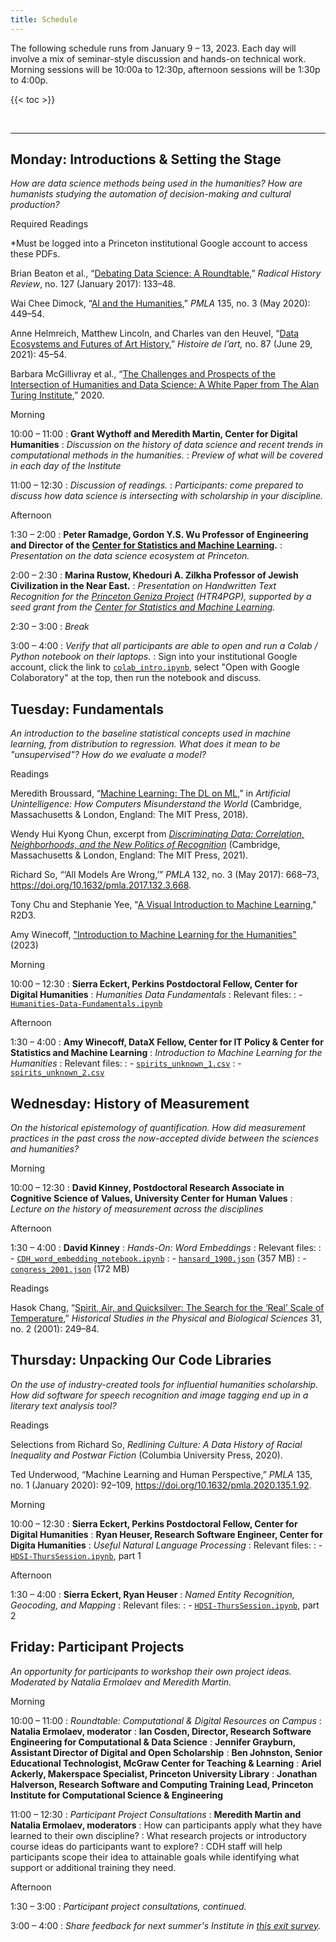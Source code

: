 ```yaml
---
title: Schedule
---
```


The following schedule runs from January 9 – 13, 2023. Each day will involve a mix of seminar-style discussion and hands-on technical work. Morning sessions will be 10:00a to 12:30p, afternoon sessions will be 1:30p to 4:00p.

{{< toc >}}

<br>

***********

## Monday: Introductions & Setting the Stage

*How are data science methods being used in the humanities? How are humanists studying the automation of decision-making and cultural production?*

<span class="headlinks">Required Readings</span>

\*Must be logged into a Princeton institutional Google account to access these PDFs.

Brian Beaton et al., “[Debating Data Science: A Roundtable](https://drive.google.com/file/d/17E26kC1sb-Ou-3FLbnfVyACw5T_eqGEu/view?usp=share_link),” _Radical History Review_, no. 127 (January 2017): 133–48.

Wai Chee Dimock, “[AI and the Humanities](https://drive.google.com/file/d/1MnvYC9C4x2vzrqpS44Koo-vHBsMVECi3/view?usp=share_link),” _PMLA_ 135, no. 3 (May 2020): 449–54.

Anne Helmreich, Matthew Lincoln, and Charles van den Heuvel, “[Data Ecosystems and Futures of Art History](https://drive.google.com/file/d/1wytS8LdlMqSy7YDb6as-gpRwI86Q29RQ/view?usp=share_link),” *Histoire de l’art,* no. 87 (June 29, 2021): 45–54.

Barbara McGillivray et al., “[The Challenges and Prospects of the Intersection of Humanities and Data Science: A White Paper from The Alan Turing Institute](https://drive.google.com/file/d/1cfLtHgv31BJuusZjy6OO2Yc3ledxtvLx/view?usp=share_link),” 2020.

<span class="headlinks">Morning</span>

<span class="color">10:00 – 11:00</span>
: **Grant Wythoff and Meredith Martin, Center for Digital Humanities**
: *Discussion on the history of data science and recent trends in computational methods in the humanities.*
: *Preview of what will be covered in each day of the Institute*

<span class="color">11:00 – 12:30</span>
: *Discussion of readings.*
: *Participants: come prepared to discuss how data science is intersecting with scholarship in your discipline.*

<span class="headlinks">Afternoon<span>

<span class="color">1:30 – 2:00</span>
: **Peter Ramadge, Gordon Y.S. Wu Professor of Engineering and Director of the [Center for Statistics and Machine Learning](https://csml.princeton.edu/).**
: *Presentation on the data science ecosystem at Princeton.*

<span class="color">2:00 – 2:30</span>
: **Marina Rustow, Khedouri A. Zilkha Professor of Jewish Civilization in the Near East.**
: *Presentation on Handwritten Text Recognition for the [Princeton Geniza Project](https://geniza.princeton.edu/en/) (HTR4PGP), supported by a seed grant from the [Center for Statistics and Machine Learning](https://csml.princeton.edu/news/eight-research-projects-receive-datax-funding#:-:text=htr4pgp).*

<span class="color">2:30 – 3:00</span>
: *Break*

<span class="color">3:00 – 4:00</span>
: *Verify that all participants are able to open and run a Colab / Python notebook on their laptops.*
: Sign into your institutional Google account, click the link to [`colab_intro.ipynb`](https://drive.google.com/file/d/1nfjN0v6z5_DcSYqFOD4JRKtG9yDhXtKr/view?usp=sharing), select "Open with Google Colaboratory" at the top, then run the notebook and discuss.

## Tuesday: Fundamentals

*An introduction to the baseline statistical concepts used in machine learning, from distribution to regression. What does it mean to be "unsupervised"? How do we evaluate a model?*

<span class="headlinks">Readings</span>

Meredith Broussard, “[Machine Learning: The DL on ML](https://drive.google.com/file/d/18kElRW7hVdz8W9QZ_Hv48O06fXQkSnYS/view?usp=sharing),” in *Artificial Unintelligence: How Computers Misunderstand the World* (Cambridge, Massachusetts & London, England: The MIT Press, 2018).

Wendy Hui Kyong Chun, excerpt from *[Discriminating Data: Correlation, Neighborhoods, and the New Politics of Recognition](https://drive.google.com/file/d/1VLZ9P3_IYriVORbu3Np_y0O_-3Vuvzf1/view?usp=share_link)* (Cambridge, Massachusetts & London, England: The MIT Press, 2021).

Richard So, “‘All Models Are Wrong,’” _PMLA_ 132, no. 3 (May 2017): 668–73, <https://doi.org/10.1632/pmla.2017.132.3.668>.

Tony Chu and Stephanie Yee, "[A Visual Introduction to Machine Learning](http://www.r2d3.us/visual-intro-to-machine-learning-part-1/)," R2D3.

Amy Winecoff, ["Introduction to Machine Learning for the Humanities"](https://github.com/amywinecoff/ml-teaching/blob/main/cdh/presentation/winecoff_intro_ml_humanities.pdf) (2023)

<span class="headlinks">Morning</span>

<span class="color">10:00 – 12:30</span>
: **Sierra Eckert, Perkins Postdoctoral Fellow, Center for Digital Humanities**
: *Humanities Data Fundamentals*
: Relevant files:
: - [`Humanities-Data-Fundamentals.ipynb`](https://drive.google.com/file/d/1t3UKhFtQzvlfilxSUT5QhXePwVk9xw1f/view?usp=share_link)

<span class="headlinks">Afternoon</span>

<span class="color">1:30 – 4:00</span>
: **Amy Winecoff, DataX Fellow, Center for IT Policy & Center for Statistics and Machine Learning**
: *Introduction to Machine Learning for the Humanities*
: Relevant files:
: - [`spirits_unknown_1.csv`](https://github.com/amywinecoff/ml-teaching/blob/main/cdh/presentation/spirits_unknown_1.csv)
: - [`spirits_unknown_2.csv`](https://github.com/amywinecoff/ml-teaching/blob/main/cdh/presentation/spirits_unknown_2.csv)

## Wednesday: History of Measurement

*On the historical epistemology of quantification. How did measurement practices in the past cross the now-accepted divide between the sciences and humanities?*

<span class="headlinks">Morning</span>

<span class="color">10:00 – 12:30</span>
: **David Kinney, Postdoctoral Research Associate in Cognitive Science of Values, University Center for Human Values**
: *Lecture on the history of measurement across the disciplines*

<span class="headlinks">Afternoon</span>

<span class="color">1:30 – 4:00</span>
: **David Kinney**
: *Hands-On: Word Embeddings*
: Relevant files:
: - [`CDH_word_embedding_notebook.ipynb`](https://drive.google.com/file/d/1yp1VxZo-n-saLZgEpGd63p2gQGaKBMwC/view?usp=sharing)
: - [`hansard_1900.json`](https://drive.google.com/file/d/11S48J5y-QKVKJxw3QHu6gay4l-0jVDT5/view?usp=share_link) (357 MB)
: - [`congress_2001.json`](https://drive.google.com/file/d/1HrlE5cRVouZtswkwBAIouz0yKCtSyqMQ/view?usp=sharing) (172 MB)

<span class="headlinks">Readings</span>

Hasok Chang, “[Spirit, Air, and Quicksilver: The Search for the ‘Real’ Scale of Temperature](https://drive.google.com/file/d/19AD3WiYn0ucR0Cs2PsRLzq8QKUkM4S0A/view?usp=sharing),” _Historical Studies in the Physical and Biological Sciences_ 31, no. 2 (2001): 249–84.

## Thursday: Unpacking Our Code Libraries

*On the use of industry-created tools for influential humanities scholarship. How did software for speech recognition and image tagging end up in a literary text analysis tool?*

<span class="headlinks">Readings</span>

Selections from Richard So, *Redlining Culture: A Data History of Racial Inequality and Postwar Fiction* (Columbia University Press, 2020).

Ted Underwood, “Machine Learning and Human Perspective,” _PMLA_ 135, no. 1 (January 2020): 92–109, <https://doi.org/10.1632/pmla.2020.135.1.92>.

<span class="headlinks">Morning</span>

<span class="color">10:00 – 12:30</span>
: **Sierra Eckert, Perkins Postdoctoral Fellow, Center for Digital Humanities**
: **Ryan Heuser, Research Software Engineer, Center for Digita Humanities**
: *Useful Natural Language Processing*
: Relevant files:
: - [`HDSI-ThursSession.ipynb`](https://colab.research.google.com/drive/1cEyCf24C1Nf6WvRJctMSKtB0JtQrpu8g#scrollTo=HDSI_Useful_NLP), part 1

<span class="headlinks">Afternoon</span>

<span class="color">1:30 – 4:00</span>
: **Sierra Eckert, Ryan Heuser**
: *Named Entity Recognition, Geocoding, and Mapping*
: Relevant files:
: - [`HDSI-ThursSession.ipynb`](https://colab.research.google.com/drive/1cEyCf24C1Nf6WvRJctMSKtB0JtQrpu8g#scrollTo=NER_Geocoding_and_Mapping), part 2

## Friday: Participant Projects

*An opportunity for participants to workshop their own project ideas. Moderated by Natalia Ermolaev and Meredith Martin.*

<span class="headlinks">Morning</span>

<span class="color">10:00 – 11:00</span>
: *Roundtable: Computational & Digital Resources on Campus*
: **Natalia Ermolaev, moderator**
: **Ian Cosden, Director, Research Software Engineering for Computational & Data Science**
: **Jennifer Grayburn, Assistant Director of Digital and Open Scholarship**
: **Ben Johnston, Senior Educational Technologist, McGraw Center for Teaching & Learning**
: **Ariel Ackerly, Makerspace Specialist, Princeton University Library**
: **Jonathan Halverson, Research Software and Computing Training Lead, Princeton Institute for Computational Science & Engineering**

<span class="color">11:00 – 12:30</span>
: *Participant Project Consultations*
: **Meredith Martin and Natalia Ermolaev, moderators**
: How can participants apply what they have learned to their own discipline?
: What research projects or introductory course ideas do participants want to explore?
: CDH staff will help participants scope their idea to attainable goals while identifying what support or additional training they need.

<span class="headlinks">Afternoon</span>

<span class="color">1:30 – 3:00</span>
: *Participant project consultations, continued.*

<span class="color">3:00 – 4:00</span>
: *Share feedback for next summer's Institute in [this exit survey](https://forms.gle/QnYGoz98GsM8k6gC6).*
